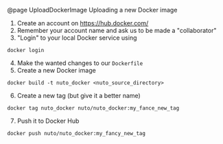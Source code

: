 @page UploadDockerImage Uploading a new Docker image

1. Create an account on https://hub.docker.com/
2. Remember your account name and ask us to be made a "collaborator"
3. "Login" to your local Docker service using
~~~
docker login
~~~
4. Make the wanted changes to our `Dockerfile`
5. Create a new Docker image
~~~
docker build -t nuto_docker <nuto_source_directory>
~~~
6. Create a new tag (but give it a better name)
~~~
docker tag nuto_docker nuto/nuto_docker:my_fance_new_tag
~~~
7. Push it to Docker Hub
~~~
docker push nuto/nuto_docker:my_fancy_new_tag
~~~

